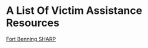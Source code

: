 <h1>A List Of Victim Assistance Resources</h1>

<a href="https://benning.armymwr.com/programs/sharp-sexual-harassmentassault-response-and-prevention"> Fort Benning SHARP</a>

